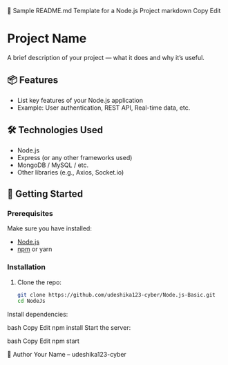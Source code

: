 📝 Sample README.md Template for a Node.js Project
markdown
Copy
Edit
# Project Name

A brief description of your project — what it does and why it’s useful.

## 📦 Features

- List key features of your Node.js application
- Example: User authentication, REST API, Real-time data, etc.

## 🛠️ Technologies Used

- Node.js
- Express (or any other frameworks used)
- MongoDB / MySQL / etc.
- Other libraries (e.g., Axios, Socket.io)

## 🚀 Getting Started

### Prerequisites

Make sure you have installed:

- [Node.js](https://nodejs.org/)
- [npm](https://www.npmjs.com/) or yarn

### Installation

1. Clone the repo:
   ```bash
   git clone https://github.com/udeshika123-cyber/Node.js-Basic.git
   cd NodeJs
Install dependencies:

bash
Copy
Edit
npm install
Start the server:

bash
Copy
Edit
npm start

👤 Author
Your Name – udeshika123-cyber
